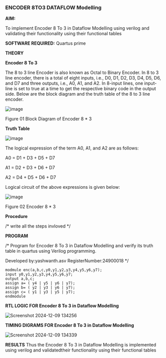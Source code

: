 ### ENCODER 8TO3 DATAFLOW Modelling

**AIM:**

To implement  Encoder 8 To 3 in Dataflow Modelling using verilog and validating their functionality using their functional tables

**SOFTWARE REQUIRED:** Quartus prime

**THEORY**

**Encoder 8 To 3**

The 8 to 3 line Encoder is also known as Octal to Binary Encoder. In 8 to 3 line encoder, there is a total of eight inputs, i.e., D0, D1, D2, D3, D4, D5, D6, and D7 and three outputs, i.e., A0, A1, and A2. In 8-input lines, one input-line is set to true at a time to get the respective binary code in the output side. Below are the block diagram and the truth table of the 8 to 3 line encoder.

![image](https://github.com/naavaneetha/ENCODER8TO3DATAFLOW/assets/154305477/0bc242c1-eb9e-4c47-afe5-30428470efc3)

Figure 01  Block Diagram of Encoder 8 * 3

**Truth Table**

![image](https://github.com/naavaneetha/ENCODER8TO3DATAFLOW/assets/154305477/35496b14-ae6e-4cd1-9abd-d6736b576575)

The logical expression of the term A0, A1, and A2 are as follows:

A0 = D1 + D3 + D5 + D7

A1 = D2 + D3 + D6 + D7

A2 = D4 + D5 + D6 + D7

Logical circuit of the above expressions is given below:

![image](https://github.com/naavaneetha/ENCODER8TO3DATAFLOW/assets/154305477/95acaee6-c873-4c75-89eb-ef09fb158053)

Figure 02  Encoder 8 * 3

**Procedure**

/* write all the steps invloved */

**PROGRAM**

/* Program for Encoder 8 To 3 in Dataflow Modelling and verify its truth table in quartus using Verilog programming. 

Developed by:yashwanth.asv RegisterNumber:24900018
*/

    modmule enc(a,b,c,y0,y1,y2,y3,y4,y5,y6,y7);
    input y0,y1,y2,y3,y4,y5,y6,y7;
    output a,b,c;
    assign a= ( y4 | y5 | y6 | y7);
    assign b= ( y2 | y3 | y6 | y7);
    assign c= ( y1 | y3 | y5 | y7);
    endmodule

**RTL LOGIC FOR Encoder 8 To 3 in Dataflow Modelling**

![Screenshot 2024-12-09 134256](https://github.com/user-attachments/assets/e19ea0fe-c8e4-4bd3-999a-2bcf45e4b1cb)


**TIMING DIGRAMS FOR Encoder 8 To 3 in Dataflow Modelling**

![Screenshot 2024-12-09 134339](https://github.com/user-attachments/assets/a689b98f-eded-45f7-9774-f162a97ebd66)


**RESULTS** Thus the Encoder 8 To 3 in Dataflow Modelling is implemented using
 verilog and validatedtheir functionality using their functional tables




